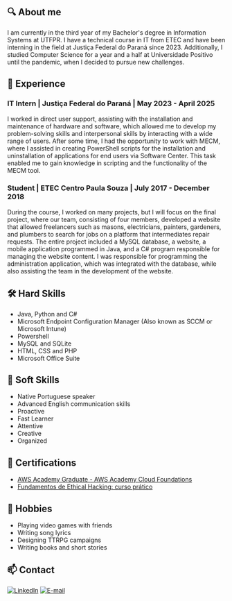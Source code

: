 ## 🔍 About me
I am currently in the third year of my Bachelor's degree in Information Systems at UTFPR. I have a technical course in IT from ETEC and have been interning in the field at Justiça Federal do Paraná since 2023. Additionally, I studied Computer Science for a year and a half at Universidade Positivo until the pandemic, when I decided to pursue new challenges.

## 💼 Experience
### IT Intern | Justiça Federal do Paraná | May 2023 - April 2025 
I worked in direct user support, assisting with the installation and maintenance of hardware and software, which allowed me to develop my problem-solving skills and interpersonal skills by interacting with a wide range of users. After some time, I had the opportunity to work with MECM, where I assisted in creating PowerShell scripts for the installation and uninstallation of applications for end users via Software Center. This task enabled me to gain knowledge in scripting and the functionality of the MECM tool.
### Student | ETEC Centro Paula Souza | July 2017 - December 2018
During the course, I worked on many projects, but I will focus on the final project, where our team, consisting of four members, developed a website that allowed freelancers such as masons, electricians, painters, gardeners, and plumbers to search for jobs on a platform that intermediates repair requests. The entire project included a MySQL database, a website, a mobile application programmed in Java, and a C# program responsible for managing the website content. I was responsible for programming the administration application, which was integrated with the database, while also assisting the team in the development of the website.

## 🛠️ Hard Skills
- Java, Python and C#
- Microsoft Endpoint Configuration Manager (Also known as SCCM or Microsoft Intune)
- Powershell
- MySQL and SQLite
- HTML, CSS and PHP
- Microsoft Office Suite

## 💬 Soft Skills
- Native Portuguese speaker
- Advanced English communication skills
- Proactive
- Fast Learner
- Attentive
- Creative
- Organized

## 📜 Certifications
- [AWS Academy Graduate - AWS Academy Cloud Foundations](https://www.credly.com/badges/5f44f1f7-ee9e-47fa-813d-d362233972ba/linked_in_profile)
- [Fundamentos de Ethical Hacking: curso prático](https://www.udemy.com/certificate/UC-6541394b-1874-4d2a-91ff-c35ab85cd876/)

## 🧩 Hobbies
- Playing video games with friends
- Writing song lyrics
- Designing TTRPG campaigns
- Writing books and short stories

## 📫 Contact
[![LinkedIn](https://img.shields.io/badge/-LinkedIn-blue)](https://www.linkedin.com/in/jo%C3%A3o-pedro-de-pieri-batista-da-silva-607830181/)
[![E-mail](https://img.shields.io/badge/-E--mail-red)](mailto:joaopbs20111@hotmail.com )
